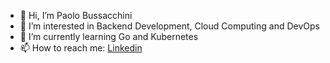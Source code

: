 - 👋 Hi, I’m Paolo Bussacchini  
- 👀 I’m interested in Backend Development, Cloud Computing and DevOps
- 🌱 I’m currently learning Go and Kubernetes
- 📫 How to reach me: [Linkedin](linkedin.com/paolo-bussacchini)


<!---
paolobussacchini-smeup/paolobussacchini-smeup is a ✨ special ✨ repository because its `README.md` (this file) appears on your GitHub profile.
You can click the Preview link to take a look at your changes.
--->
